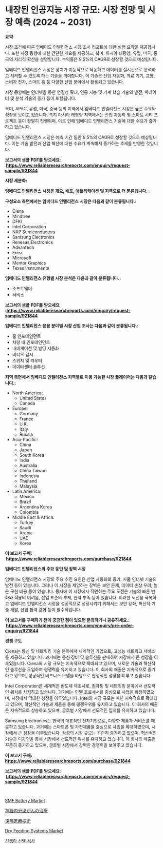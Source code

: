 <p><h1>내장된 인공지능 시장 규모: 시장 전망 및 시장 예측 (2024 ~ 2031)</h1></p><p><strong>요약</strong></p>
<p><p>시장 조건에 따른 임베디드 인텔리전스 시장 조사 리포트에 대한 실행 요약을 제공합니다. 또한 시장 동향에 대한 간단한 개요를 제공하고, 북미, 아시아 태평양, 유럽, 미국, 중국의 지리적 확산을 설명합니다. 수익률은 9.5%의 CAGR로 성장할 것으로 예상됩니다.</p><p>임베디드 인텔리전스 시장은 장치가 지능적으로 작동하고 데이터를 실시간으로 분석하고 처리할 수 있도록 하는 기술을 의미합니다. 이 기술은 산업 자동화, 의료 기기, 교통, 소비자 전자, 스마트 홈 등 다양한 산업 분야에서 활용되고 있습니다.</p><p>시장 동향에는 인터넷을 통한 연결성 확대, 인공 지능 및 기계 학습 기술의 발전, 빅데이터 및 분석 기술의 증가 등이 포함됩니다.</p><p>북미, APAC, 유럽, 미국, 중국 등의 지역에서 임베디드 인텔리전스 시장은 높은 수요와 성장을 보이고 있습니다. 특히 아시아 태평양 지역에서는 산업 자동화 및 스마트 시티 프로젝트 등이 활발히 진행되며, 이로 인해 임베디드 인텔리전스 기술에 대한 수요가 증가하고 있습니다.</p><p>임베디드 인텔리전스 시장은 예측 기간 동안 9.5%의 CAGR로 성장할 것으로 예상됩니다. 이는 기술 발전과 산업 혁신에 대한 수요가 계속해서 증가하는 추세를 반영한 것입니다.</p></p>
<p><strong>보고서의 샘플 PDF를 받으세요: &nbsp;<a href="https://www.reliableresearchreports.com/enquiry/request-sample/921844">https://www.reliableresearchreports.com/enquiry/request-sample/921844</a></strong></p>
<p><strong>시장 세분화:</strong></p>
<p><strong> 임베디드 인텔리전스 시장은 개요, 배포, 애플리케이션 및 지역으로 더 분류됩니다. :</strong></p>
<p><strong>구성요소 측면에서는 임베디드 인텔리전스 시장은 다음과 같이 분류됩니다.:</strong></p>
<p><ul><li>Ciena</li><li>Mindtree</li><li>DFKI</li><li>Intel Corporation</li><li>NXP Semiconductors</li><li>Samsung Electronics</li><li>Renesas Electronics</li><li>Advantech</li><li>Enea</li><li>Microsoft</li><li>Mentor Graphics</li><li>Texas Instruments</li></ul></p>
<p><strong> 임베디드 인텔리전스 유형별 시장 분석은 다음과 같이 분류됩니다.:</strong></p>
<p><ul><li>소프트웨어</li><li>서비스</li></ul></p>
<p><strong>보고서의 샘플 PDF를 받으세요 :<a href="https://www.reliableresearchreports.com/enquiry/request-sample/921844">https://www.reliableresearchreports.com/enquiry/request-sample/921844</a></strong></p>
<p><strong> 임베디드 인텔리전스 응용 분야별 시장 산업 조사는 다음과 같이 분류됩니다.:</strong></p>
<p><ul><li>홈 인포테인먼트</li><li>차량 내 인포테인먼트</li><li>내비게이션 및 빌딩 자동화</li><li>비디오 감시</li><li>스위치 및 라우터</li><li>데이터센터 솔루션</li></ul></p>
<p><strong>지역 측면에서 임베디드 인텔리전스 지역별로 이용 가능한 시장 플레이어는 다음과 같습니다.:</strong></p>
<p><ul>
    <li>
        North America:
        <ul>
            <li>United States</li>
            <li>Canada</li>
        </ul>
    </li>
    <li>
        Europe:
        <ul>
            <li>Germany</li>
            <li>France</li>
            <li>U.K.</li>
            <li>Italy</li>
            <li>Russia</li>
        </ul>
    </li>
    <li>
        Asia-Pacific:
        <ul>
            <li>China</li>
            <li>Japan</li>
            <li>South Korea</li>
            <li>India</li>
            <li>Australia</li>
            <li>China Taiwan</li>
            <li>Indonesia</li>
            <li>Thailand</li>
            <li>Malaysia</li>
        </ul>
    </li>
    <li>
        Latin America:
        <ul>
            <li>Mexico</li>
            <li>Brazil</li>
            <li>Argentina Korea</li>
            <li>Colombia</li>
        </ul>
    </li>
    <li>
        Middle East & Africa:
        <ul>
            <li>Turkey</li>
            <li>Saudi</li>
            <li>Arabia</li>
            <li>UAE</li>
            <li>Korea</li>
        </ul>
    </li>
    </ul></p>
<p><strong>이 보고서 구매: &nbsp;<a href="https://www.reliableresearchreports.com/purchase/921844">https://www.reliableresearchreports.com/purchase/921844</a></strong></p>
<p><strong>임베디드 인텔리전스의 주요 동인 및 장벽 시장</strong></p>
<p><p>임베디드 인텔리전스 시장의 주요 추진 요인은 산업 자동화의 증가, 사물 인터넷 기술의 발전 등이 있습니다. 그러나 이 시장을 제압하는 장벽은 보안 문제, 데이터 손상 우려, 높은 구현 비용 등이 있습니다. 동시에 이 시장에서 직면하는 주요 도전은 기술의 빠른 변화와 적용의 어려움, 산업 표준의 부재, 인력 부족 등이 있습니다. 이러한 도전을 극복하고 임베디드 인텔리전스 시장을 성공적으로 성장시키기 위해서는 보안 강화, 혁신적 기술 개발, 산업 협력 강화 등이 필수적입니다.</p></p>
<p><strong>이 보고서를 구매하기 전에 궁금한 점이 있으면 문의하거나 공유하세요.: &nbsp;<a href="https://www.reliableresearchreports.com/enquiry/pre-order-enquiry/921844">https://www.reliableresearchreports.com/enquiry/pre-order-enquiry/921844</a></strong></p>
<p><strong>경쟁 구도</strong></p>
<p><p>Ciena는 통신 및 네트워킹 기술 분야에서 세계적인 기업으로, 고성능 네트워크 서비스를 제공하고 있습니다. 과거에는 통신 장비 및 솔루션을 판매하여 시장에서 큰 성장을 이루었습니다. Ciena의 시장 규모는 지속적으로 확대되고 있으며, 새로운 기술과 혁신적인 솔루션을 도입하여 경쟁력을 유지하고 있습니다. 이 회사의 매출은 지속적으로 증가하고 있으며, 성공적인 비즈니스 모델을 바탕으로 안정적인 성장을 이루고 있습니다.</p><p>Intel Corporation은 세계적인 반도체 제조사로, 컴퓨팅 및 네트워킹 분야에서 선도적인 위치를 차지하고 있습니다. 과거에는 인텔 프로세서를 중심으로 사업을 확장하였으며, 시장에서 막대한 성장을 이루었습니다. Intel의 시장 규모는 매년 지속적으로 확대되고 있으며, 혁신적인 기술과 제품을 통해 경쟁우위를 유지하고 있습니다. 이 회사의 매출은 지속적으로 상승하고 있으며, 글로벌 시장에서 선도적인 입지를 유지하고 있습니다. </p><p>Samsung Electronics는 한국의 대표적인 전자기업으로, 다양한 제품과 서비스를 제공하고 있습니다. 과거에는 스마트폰 및 가전제품을 중심으로 사업을 확대하였으며, 시장에서 큰 성장을 이루었습니다. 삼성의 시장 규모는 꾸준히 증가하고 있으며, 혁신적인 기술과 디자인을 통해 시장에서 선도적인 위치를 유지하고 있습니다. 이 회사의 매출은 꾸준히 증가하고 있으며, 글로벌 시장에서 강력한 경쟁력을 보여주고 있습니다.</p></p>
<p><strong>이 보고서 구매: &nbsp; <a href="https://www.reliableresearchreports.com/purchase/921844">https://www.reliableresearchreports.com/purchase/921844</a></strong></p>
<p><strong>보고서의 샘플 PDF를 받으세요: &nbsp;<a href="https://www.reliableresearchreports.com/enquiry/request-sample/921844">https://www.reliableresearchreports.com/enquiry/request-sample/921844</a></strong><strong></strong></p>
<p>&nbsp;</p>
<p><p><a href="https://github.com/khansimonweber1lqujlwoz15d/Market-Research-Report-List-1/blob/main/smf-battery-market.md">SMF Battery Market</a></p><p><a href="https://github.com/mohamedbakry57/Market-Research-Report-List-2/blob/main/1949867182351.md">神経内分泌がんの治療</a></p><p><a href="https://github.com/lababdou/Market-Research-Report-List-2/blob/main/1404875182350.md">遠隔医療技術</a></p><p><a href="https://issuu.com/reportprime-2/docs/dry-feeding-systems-market-size-2030.pptx">Dry Feeding Systems Market</a></p><p><a href="https://github.com/laholand/Market-Research-Report-List-2/blob/main/6698240182355.md">신생아 선별 검사</a></p></p>